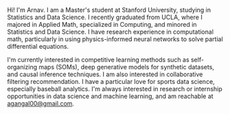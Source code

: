 Hi! I'm Arnav. I am a Master's student at Stanford University, studying in Statistics and Data Science. I recently graduated from UCLA, where I majored in Applied Math, specialized in Computing, and minored in Statistics and Data Science. I have research experience in computational math, particularly in using physics-informed neural networks to solve partial differential equations. 

I'm currently interested in competitive learning methods such as self-organizing maps (SOMs), deep generative models for synthetic datasets, and causal inference techniques. I am also interested in collaborative filtering recommendation. I have a particular love for sports data science, especially baseball analytics. I'm always interested in research or internship opportunities in data science and machine learning, and am reachable at agangal00@gmail.com.

<!---
arnavgangal/arnavgangal is a ✨ special ✨ repository because its `README.md` (this file) appears on your GitHub profile.
You can click the Preview link to take a look at your changes.
--->
